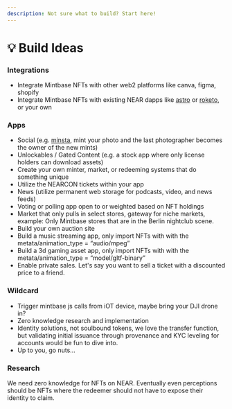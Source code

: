 ```yaml
---
description: Not sure what to build? Start here!
---
```


# 💡 Build Ideas

### Integrations&#x20;

* Integrate Mintbase NFTs with other web2 platforms like canva, figma, shopify
* Integrate Mintbase NFTs with existing NEAR dapps like [astro](https://app.astrodao.com/dao/mintbase.sputnik-dao.near) or [roketo](https://www.roke.to/), or your own

### Apps&#x20;

* Social (e.g. [minsta](https://www.minsta.me/), mint your photo and the last photographer becomes the owner of the new mints)&#x20;
* Unlockables / Gated Content (e.g. a stock app where only license holders can download assets)
* Create your own minter, market, or redeeming systems that do something unique
* Utilize the NEARCON tickets within your app
* News (utilize permanent web storage for podcasts, video, and news feeds)
* Voting or polling app open to or weighted based on NFT holdings
* Market that only pulls in select stores, gateway for niche markets, example: Only Mintbase stores that are in the Berlin nightclub scene.
* Build your own auction site
* Build a music streaming app, only import NFTs with with the metata/animation\_type = “audio/mpeg”
* Build a 3d gaming asset app, only import NFTs with with the metata/animation\_type = “model/gltf-binary”
* Enable private sales. Let's say you want to sell a ticket with a discounted price to a friend.

### **Wildcard**

* Trigger mintbase js calls from iOT device, maybe bring your DJI drone in?&#x20;
* Zero knowledge research and implementation
* Identity solutions, not soulbound tokens, we love the transfer function, but validating initial issuance through provenance and KYC leveling for accounts would be fun to dive into.&#x20;
* Up to you, go nuts…

### Research

We need zero knowledge for NFTs on NEAR. Eventually even perceptions should be NFTs where the redeemer should not have to expose their identity to claim.
